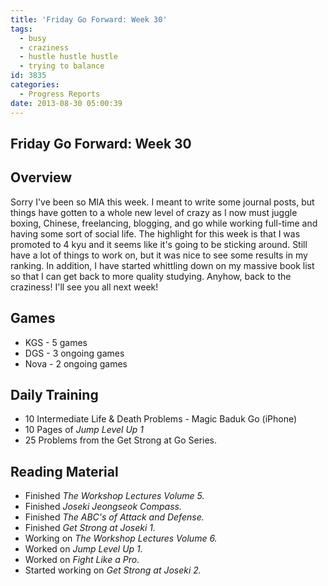 ```yaml
---
title: 'Friday Go Forward: Week 30'
tags:
  - busy
  - craziness
  - hustle hustle hustle
  - trying to balance
id: 3835
categories:
  - Progress Reports
date: 2013-08-30 05:00:39
---
```


## Friday Go Forward: Week 30

## Overview

Sorry I've been so MIA this week. I meant to write some journal posts, but things have gotten to a whole new level of crazy as I now must juggle boxing, Chinese, freelancing, blogging, and go while working full-time and having some sort of social life. The highlight for this week is that I was promoted to 4 kyu and it seems like it's going to be sticking around. Still have a lot of things to work on, but it was nice to see some results in my ranking. In addition, I have started whittling down on my massive book list so that I can get back to more quality studying. Anyhow, back to the craziness! I'll see you all next week!

## Games

*   KGS - 5 games
*   DGS - 3 ongoing games
*   Nova - 2 ongoing games

## Daily Training

*   10 Intermediate Life &amp; Death Problems - Magic Baduk Go (iPhone)
*   10 Pages of _Jump Level Up 1_
*   25 Problems from the Get Strong at Go Series.

## Reading Material

*   Finished _The Workshop Lectures Volume 5._
*   Finished _Joseki Jeongseok Compass._
*   Finished _The ABC's of Attack and Defense._
*   Finished _Get Strong at Joseki 1._
*   Working on _The Workshop Lectures Volume 6._
*   Worked on _Jump Level Up 1._
*   Worked on _Fight Like a Pro_.
*   Started working on _Get Strong at Joseki 2._